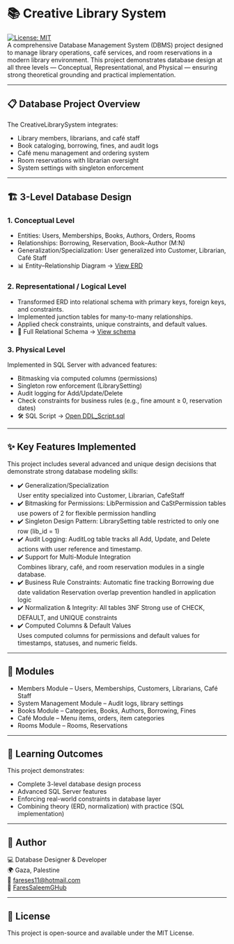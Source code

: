 # 📚 Creative Library System
[![License: MIT](https://img.shields.io/badge/License-MIT-yellow.svg)](LICENSE)<br>
A comprehensive Database Management System (DBMS) project designed to manage library operations, café services, and room reservations in a modern library environment.
This project demonstrates database design at all three levels — Conceptual, Representational, and Physical — ensuring strong theoretical grounding and practical implementation.

---

## 📋 Database Project Overview
The CreativeLibrarySystem integrates:<br>
- Library members, librarians, and café staff
- Book cataloging, borrowing, fines, and audit logs
- Café menu management and ordering system
- Room reservations with librarian oversight
- System settings with singleton enforcement

---

## 🏗️ 3-Level Database Design
### 1. Conceptual Level
- Entities: Users, Memberships, Books, Authors, Orders, Rooms<br>
- Relationships: Borrowing, Reservation, Book–Author (M:N)<br>
- Generalization/Specialization: User generalized into Customer, Librarian, Café Staff<br>
- 📊 Entity–Relationship Diagram → [View ERD](./Concceputal%20Data%20Model/Entity%20Relationship%20Diagram_ERD.png)

### 2. Representational / Logical Level
- Transformed ERD into relational schema with primary keys, foreign keys, and constraints.<br>
- Implemented junction tables for many-to-many relationships.<br>
- Applied check constraints, unique constraints, and default values.<br>
- 🧩 Full Relational Schema → [View schema](./Representational%20Data%20Model/Relational%20Schema%20Notaion.txt)

### 3. Physical Level
Implemented in SQL Server with advanced features:<br>
- Bitmasking via computed columns (permissions)<br>
- Singleton row enforcement (LibrarySetting)<br>
- Audit logging for Add/Update/Delete<br>
- Check constraints for business rules (e.g., fine amount ≥ 0, reservation dates)<br>
- 🛠️ SQL Script → [Open DDL_Script.sql](./Physical%20Data%20Model/DDL_Script.sql)

---

## ✨ Key Features Implemented
This project includes several advanced and unique design decisions that demonstrate strong database modeling skills:
- ✔️ Generalization/Specialization<br>
  User entity specialized into Customer, Librarian, CafeStaff
- ✔️ Bitmasking for Permissions:
  LibPermission and CaStPermission tables use powers of 2 for flexible permission handling
- ✔️ Singleton Design Pattern:
  LibrarySetting table restricted to only one row (lib_id = 1)
- ✔️ Audit Logging:
  AuditLog table tracks all Add, Update, and Delete actions with user reference and timestamp.
- ✔️ Support for Multi-Module Integration<br>
  Combines library, café, and room reservation modules in a single database.
- ✔️ Business Rule Constraints:
  Automatic fine tracking
  Borrowing due date validation
  Reservation overlap prevention handled in application logic
- ✔️ Normalization & Integrity:
  All tables 3NF
  Strong use of CHECK, DEFAULT, and UNIQUE constraints
- ✔️ Computed Columns & Default Values<br>
  Uses computed columns for permissions and default values for timestamps, statuses, and numeric fields.

---

## 📂 Modules
- Members Module – Users, Memberships, Customers, Librarians, Café Staff
- System Management Module – Audit logs, library settings
- Books Module – Categories, Books, Authors, Borrowing, Fines
- Café Module – Menu items, orders, item categories
- Rooms Module – Rooms, Reservations

---

## 📖 Learning Outcomes
This project demonstrates:
- Complete 3-level database design process
- Advanced SQL Server features
- Enforcing real-world constraints in database layer
- Combining theory (ERD, normalization) with practice (SQL implementation)

---

## 👤 Author
💻 Database Designer & Developer <br>
🌍 Gaza, Palestine <br>
📧 fareses11@hotmail.com <br>
🔗 [FaresSaleemGHub](https://github.com/FaresSaleemGHub)

---

## 📜 License
This project is open-source and available under the MIT License.
